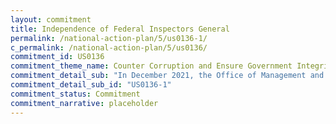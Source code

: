 ```yaml
---
layout: commitment
title: Independence of Federal Inspectors General
permalink: /national-action-plan/5/us0136-1/
c_permalink: /national-action-plan/5/us0136/
commitment_id: US0136
commitment_theme_name: Counter Corruption and Ensure Government Integrity and Accountability to the Public
commitment_detail_sub: "In December 2021, the Office of Management and Budget (OMB) released guidance to Federal agencies and departments, calling on agency heads to establish productive and cooperative relationships with agency IGs. The Biden-Harris Administration commits to ongoing implementation of the December 2021 guidance."
commitment_detail_sub_id: "US0136-1"
commitment_status: Commitment
commitment_narrative: placeholder
---
```


